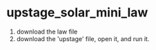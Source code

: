 # upstage_solar_mini_law
1. download the law file
2. download the 'upstage' file, open it, and run it.
